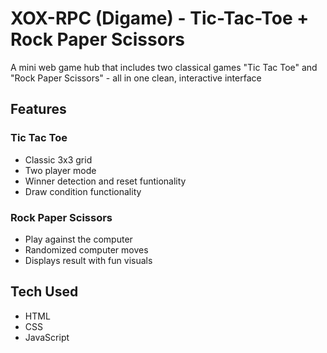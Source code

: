 # XOX-RPC (Digame) - Tic-Tac-Toe + Rock Paper Scissors

A mini web game hub that includes two classical games "Tic Tac Toe" and "Rock Paper Scissors" - all in one clean, interactive interface

## Features

### Tic Tac Toe
- Classic 3x3 grid
- Two player mode
- Winner detection and reset funtionality
- Draw condition functionality

### Rock Paper Scissors
- Play against the computer
- Randomized computer moves
- Displays result with fun visuals

## Tech Used
- HTML
- CSS
- JavaScript
